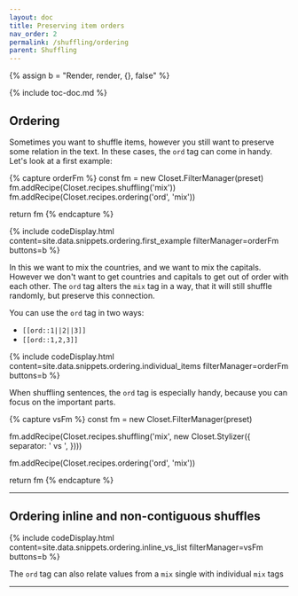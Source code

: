 ```yaml
---
layout: doc
title: Preserving item orders
nav_order: 2
permalink: /shuffling/ordering
parent: Shuffling
---
```


{% assign b = "Render, render, {}, false" %}

{% include toc-doc.md %}

## Ordering

Sometimes you want to shuffle items, however you still want to preserve some relation in the text.
In these cases, the `ord` tag can come in handy.
Let's look at a first example:

{% capture orderFm %}
const fm = new Closet.FilterManager(preset)
fm.addRecipe(Closet.recipes.shuffling('mix'))
fm.addRecipe(Closet.recipes.ordering('ord', 'mix'))

return fm
{% endcapture %}

{% include codeDisplay.html content=site.data.snippets.ordering.first_example filterManager=orderFm buttons=b %}

In this we want to mix the countries, and we want to mix the capitals.
However we don't want to get countries and capitals to get out of order with each other.
The `ord` tag alters the `mix` tag in a way, that it will still shuffle randomly, but preserve this connection.

You can use the `ord` tag in two ways:
- `[[ord::1||2||3]]`
- `[[ord::1,2,3]]`

{% include codeDisplay.html content=site.data.snippets.ordering.individual_items filterManager=orderFm buttons=b %}

When shuffling sentences, the `ord` tag is especially handy, because you can focus on the important parts.

{% capture vsFm %}
const fm = new Closet.FilterManager(preset)

fm.addRecipe(Closet.recipes.shuffling('mix', new Closet.Stylizer({
  separator: ' vs ',
})))

fm.addRecipe(Closet.recipes.ordering('ord', 'mix'))

return fm
{% endcapture %}

---

## Ordering inline and non-contiguous shuffles

{% include codeDisplay.html content=site.data.snippets.ordering.inline_vs_list filterManager=vsFm buttons=b %}

The `ord` tag can also relate values from a `mix` single with individual `mix` tags

---
